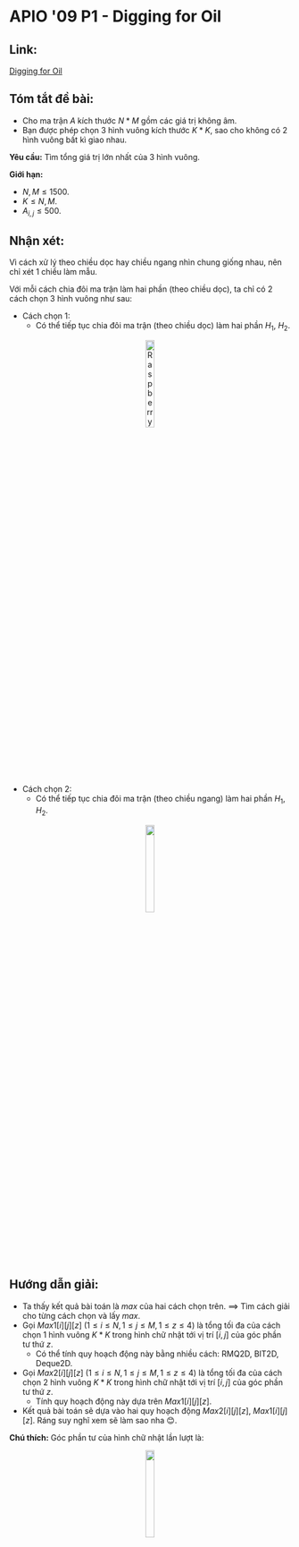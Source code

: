 
# APIO '09 P1 - Digging for Oil

## Link: 

[Digging for Oil](https://dmoj.ca/problem/apio09p1)

## Tóm tắt đề bài:

- Cho ma trận $A$ kích thước $N*M$ gồm các giá trị không âm.
- Bạn được phép chọn $3$ hình vuông kích thước $K*K$, sao cho không có $2$ hình vuông bất kì giao nhau.

**Yêu cầu:** Tìm tổng giá trị lớn nhất của 3 hình vuông.

**Giới hạn:** 
- $N,M\leq1500.$
- $K\leq N,M.$
- $A_{i,j}\leq 500.$
## Nhận xét:
Vì cách xử lý theo chiều dọc hay chiều ngang nhìn chung giống nhau, nên chỉ xét $1$ chiều làm mẫu.

Với mỗi cách chia đôi ma trận làm hai phần (theo chiều dọc), ta chỉ có $2$ cách chọn $3$ hình vuông như sau:

- Cách chọn 1: 
	- Có thể tiếp tục chia đôi ma trận (theo chiều dọc) làm hai phần $H_1$, $H_2$.

<figure>
<p align="center">
<img src="https://i.imgur.com/AHJngLO.png" alt="Raspberry pi" style="width:20%; border:0;">
</p>
</figure>


- Cách chọn 2:
	- Có thể tiếp tục chia đôi ma trận (theo chiều ngang) làm hai phần $H_1$, $H_2$.

<figure>
<p align="center">
<img src="https://i.imgur.com/X6cd2a9.png" style="width:20%; border:0;">
</p>
</figure>

## Hướng dẫn giải:
- Ta thấy kết quả bài toán là $max$ của hai cách chọn trên.
$\implies$ Tìm cách giải cho từng cách chọn và lấy $max$.
- Gọi $Max1[i][j][z]$ $(1\leq i\leq N, 1\leq j\leq M, 1\leq z\leq 4)$ là tổng tối đa của cách chọn $1$ hình vuông $K*K$ trong hình chữ nhật tới vị trí $[i,j]$ của góc phần tư thứ $z$.
	- Có thể tính quy hoạch động này bằng nhiều cách: RMQ2D, BIT2D, Deque2D.
- Gọi $Max2[i][j][z]$ $(1\leq i\leq N, 1\leq j\leq M, 1\leq z\leq 4)$ là tổng tối đa của cách chọn $2$ hình vuông $K*K$ trong hình chữ nhật tới vị trí $[i,j]$ của góc phần tư thứ $z$.
	- Tính quy hoạch động này dựa trên $Max1[i][j][z]$.
- Kết quả bài toán sẽ dựa vào hai quy hoạch động $Max2[i][j][z]$, $Max1[i][j][z]$. Ráng suy nghĩ xem sẽ làm sao nha 😊.

**Chú thích:** Góc phần tư của hình chữ nhật lần lượt là:
<figure>
<p align="center">
<img src="https://i.imgur.com/dC632Dy.png" style="width:20%; border:0;">
</p>
</figure>


